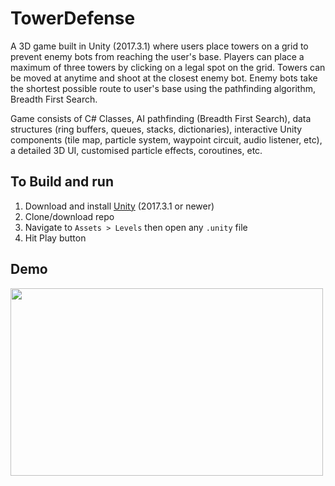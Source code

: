 # TowerDefense
A 3D game built in Unity (2017.3.1) where users place towers on a grid to prevent enemy bots from reaching the user's base. Players can place a maximum of three towers by clicking on a legal spot on the grid. Towers can be moved at anytime and shoot at the closest enemy bot. Enemy bots take the shortest possible route to user's base using the pathfinding algorithm, Breadth First Search.   

Game consists of C# Classes, AI pathfinding (Breadth First Search), data structures (ring buffers, queues, stacks, dictionaries), interactive Unity components (tile map, particle system, waypoint circuit, audio listener, etc), a detailed 3D UI, customised particle effects, coroutines, etc.

## To Build and run

1. Download and install [Unity](https://unity3d.com/get-unity/download/archive?_ga=2.143266357.1615942277.1556738966-578585574.1553552858) (2017.3.1 or newer)
2. Clone/download repo
3. Navigate to `Assets > Levels` then open any `.unity` file
4. Hit Play button 

## Demo
<a href="https://imgflip.com/gif/3066gl"><img src="https://i.imgflip.com/3066gl.gif" width = "500" height = "300"/></a>
